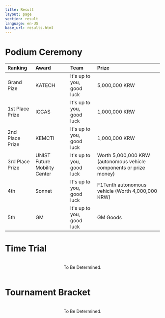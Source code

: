 ```yaml
---
title: Result
layout: page
section: result
language: en-US
base_url: results.html
---
```

# Podium Ceremony


| Ranking | Award | Team | Prize |
|:---|:---|:---|:---|
| Grand Pize | KATECH | It's up to you, good luck | 5,000,000 KRW |
| 1st Place Prize | ICCAS | It's up to you, good luck | 1,000,000 KRW |
| 2nd Place Prize | KEMCTI | It's up to you, good luck | 1,000,000 KRW |
| 3rd Place Prize | UNIST Future Mobility Center | It's up to you, good luck | Worth 5,000,000 KRW (autonomous vehicle components or prize money) |
| 4th | Sonnet | It's up to you, good luck | F1Tenth autonomous vehicle (Worth 4,000,000 KRW) |
| 5th | GM | It's up to you, good luck | GM Goods |

# Time Trial

<br>
<center>
<!-- <img src="../images/result_tt.png"  style="width: 80%" alt="Time Trial" /> -->
To Be Determined.
</center>
<br>

# Tournament Bracket

<br>
<center>
<!-- <img src="../images/result_bracket.png"  style="width: 80%" alt="Tournament Bracket" /> -->
To Be Determined.
</center>
<br>

<!-- # Head to Head

<br>
<center>
<!-- <img src="../images/result_hth.png"  alt="Head to Head" /> -->
<!-- To Be Determined.
</center>
<br> --> 
